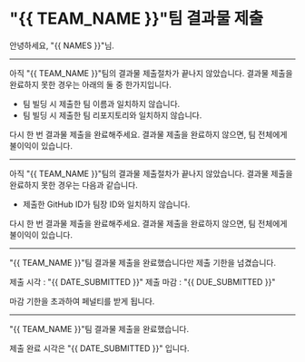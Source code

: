# "{{ TEAM_NAME }}"팀 결과물 제출

안녕하세요, "{{ NAMES }}"님.

------

아직 "{{ TEAM_NAME }}"팀의 결과물 제출절차가 끝나지 않았습니다. 결과물 제출을 완료하지 못한 경우는 아래의 둘 중 한가지입니다.

- 팀 빌딩 시 제출한 팀 이름과 일치하지 않습니다.
- 팀 빌딩 시 제출한 팀 리포지토리와 일치하지 않습니다.

다시 한 번 결과물 제출을 완료해주세요. 결과물 제출을 완료하지 않으면, 팀 전체에게 불이익이 있습니다.

------

아직 "{{ TEAM_NAME }}"팀의 결과물 제출절차가 끝나지 않았습니다. 결과물 제출을 완료하지 못한 경우는 다음과 같습니다.

- 제출한 GitHub ID가 팀장 ID와 일치하지 않습니다.

다시 한 번 결과물 제출을 완료해주세요. 결과물 제출을 완료하지 않으면, 팀 전체에게 불이익이 있습니다.

------
"{{ TEAM_NAME }}"팀 결과물 제출을 완료했습니다만 제출 기한을 넘겼습니다.

제출 시각 : "{{ DATE_SUBMITTED }}"
제출 마감 : "{{ DUE_SUBMITTED }}"

마감 기한을 초과하여 페널티를 받게 됩니다.

------
"{{ TEAM_NAME }}"팀 결과물 제출을 완료했습니다.

제출 완료 시각은 "{{ DATE_SUBMITTED }}" 입니다.
